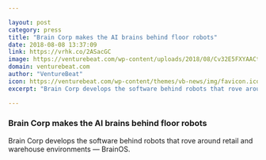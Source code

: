 ```yaml
---

layout: post
category: press
title: "Brain Corp makes the AI brains behind floor robots"
date: 2018-08-08 13:37:09
link: https://vrhk.co/2ASacGC
image: https://venturebeat.com/wp-content/uploads/2018/08/Cv32E5FXYAACtKl.jpg?fit=1200%2C900&strip=all
domain: venturebeat.com
author: "VentureBeat"
icon: https://venturebeat.com/wp-content/themes/vb-news/img/favicon.ico
excerpt: "Brain Corp develops the software behind robots that rove around retail and warehouse environments — BrainOS."

---
```


### Brain Corp makes the AI brains behind floor robots

Brain Corp develops the software behind robots that rove around retail and warehouse environments — BrainOS.